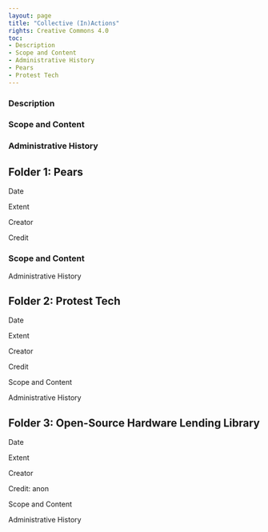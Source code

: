 ```yaml
---
layout: page
title: "Collective (In)Actions"
rights: Creative Commons 4.0
toc:
- Description
- Scope and Content
- Administrative History
- Pears
- Protest Tech
---
```


### Description

### Scope and Content

### Administrative History

## Folder 1: Pears

Date

Extent

Creator

Credit

### Scope and Content

Administrative History

## Folder 2: Protest Tech

Date

Extent

Creator

Credit

Scope and Content

Administrative History

## Folder 3: Open-Source Hardware Lending Library

Date

Extent

Creator

Credit: anon

Scope and Content

Administrative History